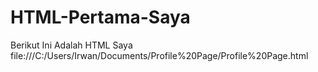 # HTML-Pertama-Saya
Berikut Ini Adalah HTML Saya file:///C:/Users/Irwan/Documents/Profile%20Page/Profile%20Page.html
